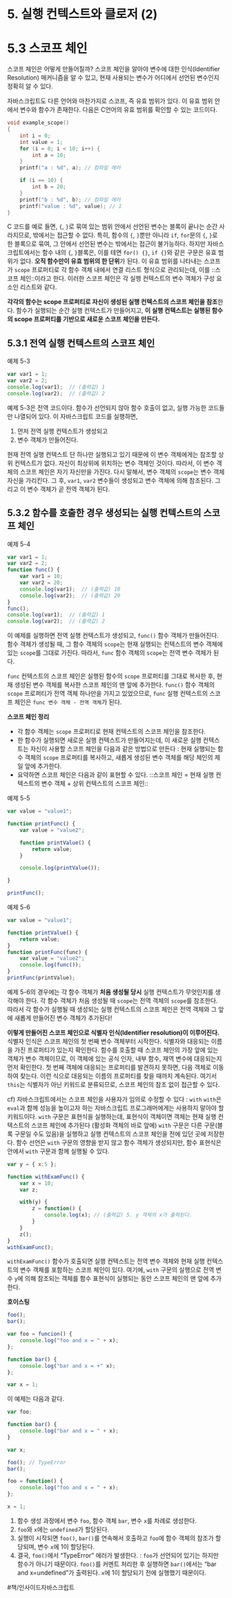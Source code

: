 # 5. 실행 컨텍스트와 클로저 (2)
# 5.3 스코프 체인
스코프 체인은 어떻게 만들어질까?
스코프 체인을 알아야 변수에 대한 인식(Identifier Resolution) 매커니즘을 알 수 있고, 현재 사용되는 변수가 어디에서 선언된 변수인지 정확히 알 수 있다.

자바스크립트도 다른 언어와 마찬가지로 스코프, 즉 유효 범위가 있다. 이 유효 범위 안에서 변수와 함수가 존재한다.
다음은 C언어의 유효 범위를 확인할 수 있는 코드이다.

```c
void example_scope()
{
	int i = 0;
	int value = 1;
	for (i = 0; i < 10; i++) {
		int a = 10;
	}
	printf("a : %d", a); // 컴파일 에러

	if (i == 10) {
		int b = 20;
	}
	printf("b : %d", b); // 컴파일 에러
	printf("value : %d", value); // 1
}
```

C 코드를 예로 들면, `{`, `}`로 묶여 있는 범위 안에서 선언된 변수는 블록이 끝나는 순간 사라지므로, 밖에서는 접근할 수 없다. 특히, 함수의 `{`, `}`뿐만 아니라 `if`, `for`문의 `{`, `}`로 한 블록으로 묶여, 그 안에서 선언된 변수는 밖에서는 접근이 불가능하다. 하지만 자바스크립트에서는 함수 내의 `{`, `}`블록은, 이를 테면 `for() {}`, `if {}`와 같은 구문은 유효 범위가 없다. **오직 함수만이 유효 범위의 한 단위**가 된다. 이 유효 범위를 나타내는 스코프가 `scope` 프로퍼티로 각 함수 객체 내에서 연결 리스트 형식으로 관리되는데, 이를 ::스코프 체인::이라고 한다. 이러한 스코프 체인은 각 실행 컨텍스트의 변수 객체가 구성 요소인 리스트와 같다.


**각각의 함수는 scope 프로퍼티로 자신이 생성된 실행 컨텍스트의 스코프 체인을 참조**한다. 함수가 실행되는 순간 실행 컨텍스트가 만들어지고, **이 실행 컨텍스트는 실행된 함수의 scope 프로퍼티를 기반으로 새로운 스코프 체인을 만든다.**

## 5.3.1 전역 실행 컨텍스트의 스코프 체인
예제 5-3
```javascript
var var1 = 1;
var var2 = 2;
console.log(var1);  // (출력값) 1
console.log(var2);  // (출력값) 2
``` 

예제 5-3은 전역 코드이다. 함수가 선언되지 않아 함수 호출이 없고, 실행 가능한 코드들만 나열되어 있다.
이 자바스크립트 코드를 실행하면,
1. 먼저 전역 실행 컨텍스트가 생성되고
2. 변수 객체가 만들어진다.

현재 전역 실행 컨텍스트 단 하나만 실행되고 있기 때문에 이 변수 객체에게는 참조할 상위 컨텍스트가 없다. 자신이 최상위에 위치하는 변수 객체인 것이다.
따라서, 이 변수 객체의 스코프 체인은 자기 자신만을 가진다.
다시 말해서, 변수 객체의 `scope`는 변수 객체 자신을 가리킨다.
그 후, `var1`, `var2` 변수들이 생성되고 변수 객체에 의해 참조된다.
그리고 이 변수 객체가 곧 전역 객체가 된다.

## 5.3.2 함수를 호출한 경우 생성되는 실행 컨텍스트의 스코프 체인

예제 5-4
```javascript
var var1 = 1;
var var2 = 2;
function func() {
    var var1 = 10;
    var var2 = 20;
    console.log(var1);  // (출력값) 10
    console.log(var2);  // (출력값) 20
}
func();
console.log(var1);  // (출력값) 1
console.log(var2);  // (출력값) 2
```

이 예제를 실행하면 전역 실행 컨텍스트가 생성되고, `func()` 함수 객체가 만들어진다.
함수 객체가 생성될 때, 그 함수 객체의 `scope`는 현재 실행되는 컨텍스트의 변수 객체에 있는 `scope`를 그대로 가진다. 따라서, `func` 함수 객체의 `scope`는 전역 변수 객체가 된다.

`func` 컨텍스트의 스코프 체인은 실행된 함수의 `scope` 프로퍼티를 그대로 복사한 후, 현재 생성된 변수 객체를 복사한 스코프 체인의 맨 앞에 추가한다. `func()` 함수 객체의 `scope` 프로퍼티가 전역 객체 하나만을 가지고 있었으므로, `func` 실행 컨텍스트의 스코프 체인은 `func 변수 객체 - 전역 객체`가 된다.

**스코프 체인 정리**
- 각 함수 객체는 `scope` 프로퍼티로 현재 컨텍스트의 스코프 체인을 참조한다.
- 한 함수가 실행되면 새로운 실행 컨텍스트가 만들어지는데, 이 새로운 실행 컨텍스트는 자신이 사용할 스코프 체인을 다음과 같은 방법으로 만든다 : 현재 실행되는 함수 객체의 `scope` 프로퍼티를 복사하고, 새롭게 생성된 변수 객체를 해당 체인의 제일 앞에 추가한다.
- 요약하면 스코프 체인은 다음과 같이 표현할 수 있다.
::스코프 체인 = 현재 실행 컨텍스트의 변수 객체 + 상위 컨텍스트의 스코프 체인::

예제 5-5
```javascript
var value = "value1";

function printFunc() {
    var value = "value2";

    function printValue() {
        return value;
    }

    console.log(printValue());

}

printFunc();
```

예제 5-6
```javascript
var value = "value1";

function printValue() {
    return value;
}
function printFunc(func) {
    var value = "value2";
    console.log(func());
}
printFunc(printValue);
```

예제 5-6의 경우에는 각 함수 객체가 **처음 생성될 당시** 실행 컨텍스트가 무엇인지를 생각해야 한다. 각 함수 객체가 처음 생성될 때 `scope`는 전역 객체의 `scope`를 참조한다. 따라서 각 함수가 실행될 때 생성되는 실행 컨텍스트의 스코프 체인은 전역 객체와 그 앞에 새롭게 만들어진 변수 객체가 추가된다!

**이렇게 만들어진 스코프 체인으로 식별자 인식(Identifier resolution)이 이루어진다.** 식별자 인식은 스코프 체인의 첫 번째 변수 객체부터 시작한다. 식별자와 대응되는 이름을 가진 프로퍼티가 있는지 확인한다. 함수를 호출할 때 스코프 체인의 가장 앞에 있는 객체가 변수 객체이므로, 이 객체에 있는 공식 인자, 내부 함수, 재역 변수에 대응되는지 먼저 확인한다. 첫 번째 객체에 대응되는 프로퍼티를 발견하지 못하면, 다음 객체로 이동하여 찾는다. 이런 식으로 대응되는 이름의 프로퍼티를 찾을 때까지 계속된다. 여기서 `this`는 식별자가 아닌 키워드로 분류되므로, 스코프 체인의 참조 없이 접근할 수 있다.

cf) 자바스크립트에서는 스코프 체인을 사용자가 임의로 수정할 수 있다 : `with`
`with`은 `eval`과 함께 성능을 높이고자 하는 자바스크립트 프로그래머에게는 사용하지 말아야 할 키워드이다.
`with` 구문은 표현식을 실행하는데, 표현식이 객체이면 객체는 현재 실행 컨텍스트의 스코프 체인에 추가된다 (활성화 객체의 바로 앞에) `with` 구문은 다른 구문(블록 구문일 수도 있음)을 실행하고 실행 컨텍스트의 스코프 체인을 전에 있던 곳에 저장한다.
함수 선언은 `with` 구문의 영향을 받지 않고 함수 객체가 생성되지만, 함수 표현식은 안에서 `with` 구문과 함께 실행될 수 있다.

```javascript
var y = { x:5 };

function withExamFunc() {
	var x = 10;
	var z;

	with(y) {
		z = function() {
			console.log(x);	// (출력값) 5. y 객체의 x가 출력된다.
		}
	}
	z();
}
withExamFunc();
```

`withExamFunc()` 함수가 호출되면 실행 컨텍스트는 전역 변수 객체와 현재 실행 컨텍스트의 변수 객체를 포함하는 스코프 체인이 있다. 여기에, `with` 구문의 실행으로 전역 변수 `y`에 의해 참조되는 객체를 함수 표현식이 실행되는 동안 스코프 체인의 맨 앞에 추가한다.

**호이스팅**
```javascript
foo();
bar();

var foo = funcion() {
	console.log("foo and x = " + x);
};

function bar() {
	console.log("bar and x = +" x);
};

var x = 1;
```

이 예제는 다음과 같다.
```javascript
var foo;

function bar() {
	console.log("bar and x = " + x);
}

var x;

foo(); // TypeError
bar();

foo = function() {
	console.log("foo and x = " + x);
};

x = 1;
```

1. 함수 생성 과정에서 변수 `foo`, 함수 객체 `bar`, 변수 `x`를 차례로 생성한다.
2. `foo`와 `x`에는 `undefined`가 할당된다.
3. 실행이 시작되면 `foo()`, `bar()`를 연속해서 호출하고 `foo`에 함수 객체의 참조가 할당되며, 변수 `x`에 1이 할당된다.
4. 결국, `foo()`에서 “TypeError” 에러가 발생한다.
: `foo`가 선언되어 있기는 하지만 함수가 아니기 때문이다. `foo()`를 커멘트 처리한 후 실행하면 `bar()`에서는 “bar and x=undefined”가 출력된다. `x`에 1이 할당되기 전에 실행했기 때문이다.


#책/인사이드자바스크립트